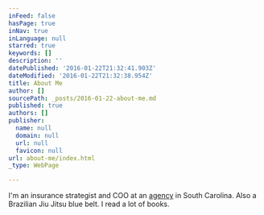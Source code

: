 ```yaml
---
inFeed: false
hasPage: true
inNav: true
inLanguage: null
starred: true
keywords: []
description: ''
datePublished: '2016-01-22T21:32:41.903Z'
dateModified: '2016-01-22T21:32:38.954Z'
title: About Me
author: []
sourcePath: _posts/2016-01-22-about-me.md
published: true
authors: []
publisher:
  name: null
  domain: null
  url: null
  favicon: null
url: about-me/index.html
_type: WebPage

---
```

I'm an insurance strategist and COO at an [agency][0] in South Carolina. Also a Brazilian Jiu Jitsu blue belt. I read a lot of books. 

[0]: http://peoplesfirstinsurance.com/